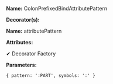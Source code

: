 **Name:** ColonPrefixedBindAttributePattern

**Decorator(s):**

**Name:** attributePattern

**Attributes:**

✔ Decorator Factory

**Parameters:**

```
{ pattern: ':PART', symbols: ':' }
```

